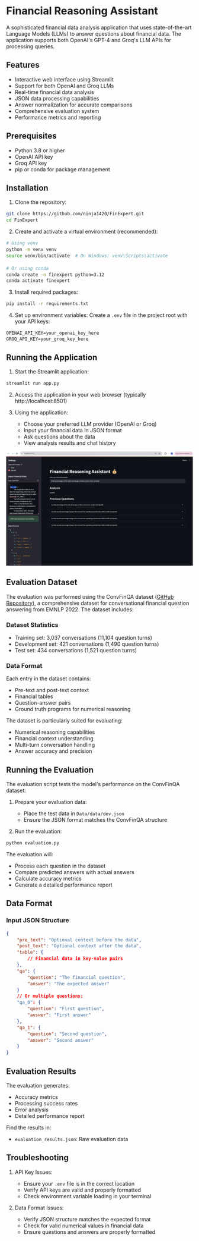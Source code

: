 # Financial Reasoning Assistant

A sophisticated financial data analysis application that uses state-of-the-art Language Models (LLMs) to answer questions about financial data. The application supports both OpenAI's GPT-4 and Groq's LLM APIs for processing queries.

## Features

- Interactive web interface using Streamlit
- Support for both OpenAI and Groq LLMs
- Real-time financial data analysis
- JSON data processing capabilities
- Answer normalization for accurate comparisons
- Comprehensive evaluation system
- Performance metrics and reporting

## Prerequisites

- Python 3.8 or higher
- OpenAI API key
- Groq API key
- pip or conda for package management

## Installation

1. Clone the repository:
```bash
git clone https://github.com/ninja1420/FinExpert.git
cd FinExpert
```

2. Create and activate a virtual environment (recommended):
```bash
# Using venv
python -m venv venv
source venv/bin/activate  # On Windows: venv\Scripts\activate

# Or using conda
conda create -n finexpert python=3.12
conda activate finexpert
```

3. Install required packages:
```bash
pip install -r requirements.txt
```

4. Set up environment variables:
Create a `.env` file in the project root with your API keys:
```
OPENAI_API_KEY=your_openai_key_here
GROQ_API_KEY=your_groq_key_here
```

## Running the Application

1. Start the Streamlit application:
```bash
streamlit run app.py
```

2. Access the application in your web browser (typically http://localhost:8501)

3. Using the application:
   - Choose your preferred LLM provider (OpenAI or Groq)
   - Input your financial data in JSON format
   - Ask questions about the data
   - View analysis results and chat history
   
![FinExpert Screenshot](image.png)

## Evaluation Dataset

The evaluation was performed using the ConvFinQA dataset ([GitHub Repository](https://github.com/czyssrs/ConvFinQA)), a comprehensive dataset for conversational financial question answering from EMNLP 2022. The dataset includes:

### Dataset Statistics
- Training set: 3,037 conversations (11,104 question turns)
- Development set: 421 conversations (1,490 question turns)
- Test set: 434 conversations (1,521 question turns)

### Data Format
Each entry in the dataset contains:
- Pre-text and post-text context
- Financial tables
- Question-answer pairs
- Ground truth programs for numerical reasoning

The dataset is particularly suited for evaluating:
- Numerical reasoning capabilities
- Financial context understanding
- Multi-turn conversation handling
- Answer accuracy and precision

## Running the Evaluation

The evaluation script tests the model's performance on the ConvFinQA dataset:

1. Prepare your evaluation data:
   - Place the test data in `Data/data/dev.json`
   - Ensure the JSON format matches the ConvFinQA structure

2. Run the evaluation:
```bash
python evaluation.py
```

The evaluation will:
- Process each question in the dataset
- Compare predicted answers with actual answers
- Calculate accuracy metrics
- Generate a detailed performance report

## Data Format

### Input JSON Structure
```json
{
    "pre_text": "Optional context before the data",
    "post_text": "Optional context after the data",
    "table": {
        // Financial data in key-value pairs
    },
    "qa": {
        "question": "The financial question",
        "answer": "The expected answer"
    }
    // Or multiple questions:
    "qa_0": {
        "question": "First question",
        "answer": "First answer"
    },
    "qa_1": {
        "question": "Second question",
        "answer": "Second answer"
    }
}
```

## Evaluation Results

The evaluation generates:
- Accuracy metrics
- Processing success rates
- Error analysis
- Detailed performance report

Find the results in:
- `evaluation_results.json`: Raw evaluation data

## Troubleshooting

1. API Key Issues:
   - Ensure your `.env` file is in the correct location
   - Verify API keys are valid and properly formatted
   - Check environment variable loading in your terminal

2. Data Format Issues:
   - Verify JSON structure matches the expected format
   - Check for valid numerical values in financial data
   - Ensure questions and answers are properly formatted


